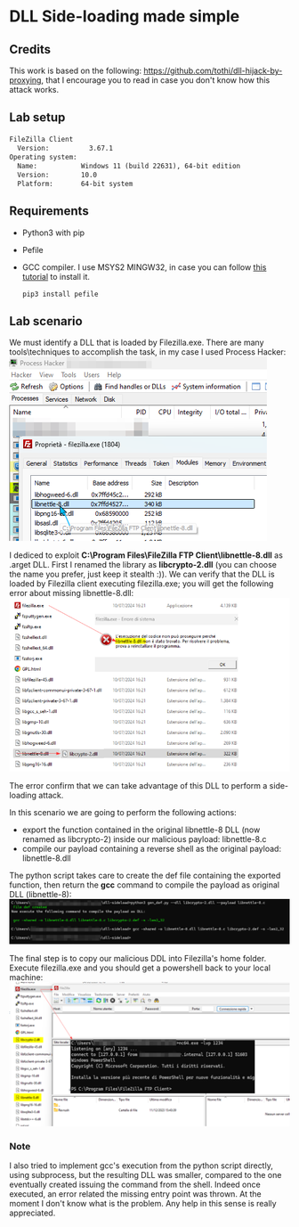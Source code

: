 # DLL Side-loading made simple
## Credits
This work is based on the following: https://github.com/tothi/dll-hijack-by-proxying, that I encourage you to read in case you don't know how this attack works.
## Lab setup
    FileZilla Client
      Version:          3.67.1
    Operating system:
      Name:           Windows 11 (build 22631), 64-bit edition
      Version:        10.0
      Platform:       64-bit system
## Requirements
- Python3 with pip
- Pefile
- GCC compiler. I use MSYS2 MINGW32, in case you can follow [this tutorial](https://www.linkedin.com/pulse/installing-gcc-compiler-windows-run-c-program-gitbash-david-michael) to install it.

      pip3 install pefile  

## Lab scenario
We must identify a DLL that is loaded by Filezilla.exe. There are many tools\techniques to accomplish the task, in my case I used Process Hacker:
![hacker](proc_hacker.png)

I dediced to exploit <b>C:\Program Files\FileZilla FTP Client\libnettle-8.dll</b> as .arget DLL. First I renamed the library as <b>libcrypto-2.dll</b> (you can choose the name you prefer, just keep it stealth :)). We can verify that the DLL is loaded by Filezilla client executing filezilla.exe; you will get the following error about missing libnettle-8.dll:
![err](err_fz.png)

The error confirm that we can take advantage of this DLL to perform a side-loading attack.

In this scenario we are going to perform the following actions:
- export the function contained in the original libnettle-8 DLL (now renamed as libcrypto-2) inside our malicious payload: libnettle-8.c
- compile our payload containing a reverse shell as the original payload: libnettle-8.dll

The python script takes care to create the def file containing the exported function, then return the <b>gcc</b> command to compile the payload as original DLL (libnettle-8):
![err](comp.png)

The final step is to copy our malicious DDL into Filezilla's home folder. Execute filezilla.exe and you should get a powershell back to your local machine:
![err](shell.png)


### Note
I also tried to implement gcc's execution from the python script directly, using subprocess, but the resulting DLL was smaller, compared to the one eventually created issuing the command from the shell. Indeed once executed, an error related the missing entry point was thrown. At the moment I don't know what is the problem. Any help in this sense is really appreciated</i>.


